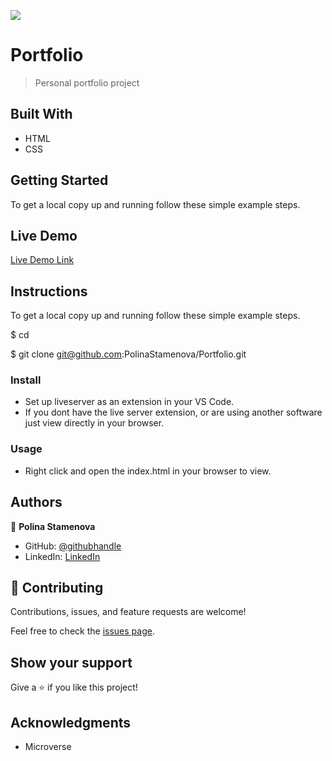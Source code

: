 ![](https://img.shields.io/badge/myapp-blueviolet)

# Portfolio

> Personal portfolio project

<!-- ![screenshot](./app_screenshot.png) -->

## Built With

- HTML
- CSS

## Getting Started

To get a local copy up and running follow these simple example steps.

## Live Demo

[Live Demo Link](https://polinastamenova.github.io/Portfolio/)

## Instructions

To get a local copy up and running follow these simple example steps.

$ cd <folder>

$ git clone git@github.com:PolinaStamenova/Portfolio.git

### Install

- Set up liveserver as an extension in your VS Code.
- If you dont have the live server extension, or are using another software just view directly in your browser.

### Usage

- Right click and open the index.html in your browser to view.

## Authors

👤 **Polina Stamenova**

- GitHub: [@githubhandle](https://github.com/PolinaStamenova)
- LinkedIn: [LinkedIn](https://www.linkedin.com/in/polina-stamenova-a60766112/)

## 🤝 Contributing

Contributions, issues, and feature requests are welcome!

Feel free to check the [issues page](https://github.com/PolinaStamenova/Portfolio/issues).

## Show your support

Give a ⭐️ if you like this project!

## Acknowledgments

- Microverse
